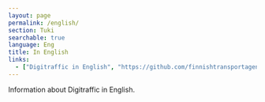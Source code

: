 ```yaml
---
layout: page
permalink: /english/
section: Tuki
searchable: true
language: Eng
title: In English
links:
  - ["Digitraffic in English", "https://github.com/finnishtransportagency/digitraffic/wiki/Digitraffic-in-English"]
---
```


Information about Digitraffic in English.